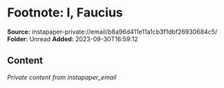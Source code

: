 # Footnote: I, Faucius

**Source:** instapaper-private://email/b8a96d411e11a1cb3f1dbf26930684c5/
**Folder:** Unread
**Added:** 2023-09-30T16:59:12




## Content
*Private content from instapaper_email*
